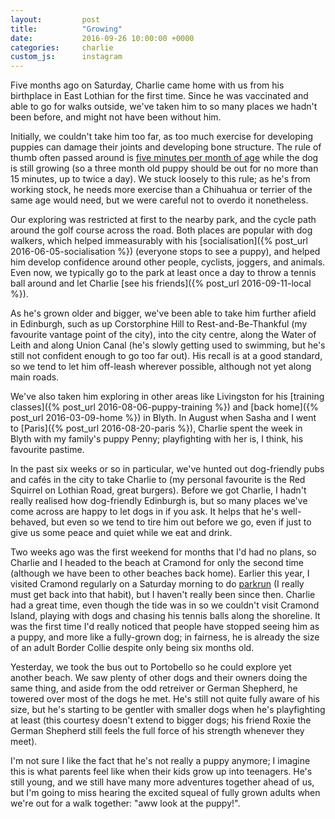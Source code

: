 ```yaml
---
layout:         post
title:          "Growing"
date:           2016-09-26 10:00:00 +0000
categories:     charlie
custom_js:      instagram
---
```


Five months ago on Saturday, Charlie came home with us from his birthplace in East Lothian for the first time. Since he was vaccinated and able to go for walks outside, we've taken him to so many places we hadn't been before, and might not have been without him.

<!-- Read More -->

Initially, we couldn't take him too far, as too much exercise for developing puppies can damage their joints and developing bone structure. The rule of thumb often passed around is [five minutes per month of age][kennel-club-puppy-walking] while the dog is still growing (so a three month old puppy should be out for no more than 15 minutes, up to twice a day). We stuck loosely to this rule; as he's from working stock, he needs more exercise than a Chihuahua or terrier of the same age would need, but we were careful not to overdo it nonetheless.

Our exploring was restricted at first to the nearby park, and the cycle path around the golf course across the road. Both places are popular with dog walkers, which helped immeasurably with his [socialisation]({% post_url 2016-06-05-socialisation %}) (everyone stops to see a puppy), and helped him develop confidence around other people, cyclists, joggers, and animals. Even now, we typically go to the park at least once a day to throw a tennis ball around and let Charlie [see his friends]({% post_url 2016-09-11-local %}).

<div class="instagram-container">
    <blockquote class="instagram-media" data-instgrm-captioned data-instgrm-version="6">
        <a href="https://www.instagram.com/p/BF4VN7tA9h4/" target="_blank"></a>
    </blockquote>
</div>

As he's grown older and bigger, we've been able to take him further afield in Edinburgh, such as up Corstorphine Hill to Rest-and-Be-Thankful (my favourite vantage point of the city), into the city centre, along the Water of Leith and along Union Canal (he's slowly getting used to swimming, but he's still not confident enough to go too far out). His recall is at a good standard, so we tend to let him off-leash wherever possible, although not yet along main roads. 

We've also taken him exploring in other areas like Livingston for his [training classes]({% post_url 2016-08-06-puppy-training %}) and [back home]({% post_url 2016-03-09-home %}) in Blyth. In August when Sasha and I went to [Paris]({% post_url 2016-08-20-paris %}), Charlie spent the week in Blyth with my family's puppy Penny; playfighting with her is, I think, his favourite pastime.

<div class="instagram-container">
    <blockquote class="instagram-media" data-instgrm-captioned data-instgrm-version="6">
        <a href="https://www.instagram.com/p/BJVU6O0gfxr/" target="_blank"></a>
    </blockquote>
</div>

In the past six weeks or so in particular, we've hunted out dog-friendly pubs and cafés in the city to take Charlie to (my personal favourite is the Red Squirrel on Lothian Road, great burgers). Before we got Charlie, I hadn't really realised how dog-friendly Edinburgh is, but so many places we've come across are happy to let dogs in if you ask. It helps that he's well-behaved, but even so we tend to tire him out before we go, even if just to give us some peace and quiet while we eat and drink.

Two weeks ago was the first weekend for months that I'd had no plans, so Charlie and I headed to the beach at Cramond for only the second time (although we have been to other beaches back home). Earlier this year, I visited Cramond regularly on a Saturday morning to do [parkrun][edinburgh-parkrun] (I really must get back into that habit), but I haven't really been since then. Charlie had a great time, even though the tide was in so we couldn't visit Cramond Island, playing with dogs and chasing his tennis balls along the shoreline. It was the first time I'd really noticed that people have stopped seeing him as a puppy, and more like a fully-grown dog; in fairness, he is already the size of an adult Border Collie despite only being six months old.

<div class="instagram-container">
    <blockquote class="instagram-media" data-instgrm-captioned data-instgrm-version="6">
        <a href="https://www.instagram.com/p/BKLMqmbglYJ/" target="_blank"></a>
    </blockquote>
</div>

Yesterday, we took the bus out to Portobello so he could explore yet another beach. We saw plenty of other dogs and their owners doing the same thing, and aside from the odd retreiver or German Shepherd, he towered over most of the dogs he met. He's still not quite fully aware of his size, but he's starting to be gentler with smaller dogs when he's playfighting at least (this courtesy doesn't extend to bigger dogs; his friend Roxie the German Shepherd still feels the full force of his strength whenever they meet).

I'm not sure I like the fact that he's not really a puppy anymore; I imagine this is what parents feel like when their kids grow up into teenagers. He's still young, and we still have many more adventures together ahead of us, but I'm going to miss hearing the excited squeal of fully grown adults when we're out for a walk together: "aww look at the puppy!". 

<div class="instagram-container">
    <blockquote class="instagram-media" data-instgrm-captioned data-instgrm-version="6">
        <a href="https://www.instagram.com/p/BKx2T9zAZgL/" target="_blank"></a>
    </blockquote>
</div>

[kennel-club-puppy-walking]: http://www.thekennelclub.org.uk/getting-a-dog-or-puppy/general-advice-about-caring-for-your-new-puppy-or-dog/puppy-and-dog-walking/
[edinburgh-parkrun]: http://www.parkrun.org.uk/edinburgh/